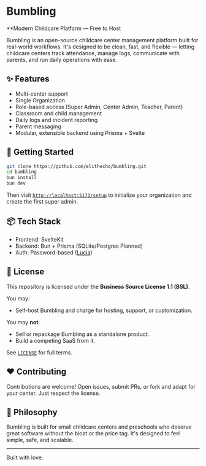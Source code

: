 # Bumbling

**Modern Childcare Platform — Free to Host

Bumbling is an open-source childcare center management platform built for real-world workflows. It's designed to be clean, fast, and flexible — letting childcare centers track attendance, manage logs, communicate with parents, and run daily operations with ease.

## ✨ Features
- Multi-center support
- Single Organization
- Role-based access (Super Admin, Center Admin, Teacher, Parent)
- Classroom and child management
- Daily logs and incident reporting
- Parent messaging
- Modular, extensible backend using Prisma + Svelte

## 🚀 Getting Started
```bash
git clone https://github.com/elithecho/bumbling.git
cd bumbling
bun install
bun dev
```

Then visit [`http://localhost:5173/setup`](http://localhost:5173/setup) to initialize your organization and create the first super admin.

## 📦 Tech Stack
- Frontend: SvelteKit
- Backend: Bun + Prisma (SQLite/Postgres Planned)
- Auth: Password-based ([Lucia](https://lucia-auth.com))

## 📄 License
This repository is licensed under the **Business Source License 1.1 (BSL)**.

You may:
- Self-host Bumbling and charge for hosting, support, or customization.

You may **not**:
- Sell or repackage Bumbling as a standalone product.
- Build a competing SaaS from it.

See [`LICENSE`](./LICENSE) for full terms.

## ❤️ Contributing
Contributions are welcome! Open issues, submit PRs, or fork and adapt for your center. Just respect the license.

## 🧠 Philosophy
Bumbling is built for small childcare centers and preschools who deserve great software without the bloat or the price tag. It's designed to feel simple, safe, and scalable.

---

Built with love.
